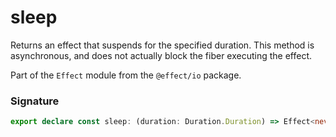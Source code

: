 # sleep

Returns an effect that suspends for the specified duration. This method is
asynchronous, and does not actually block the fiber executing the effect.

Part of the `Effect` module from the `@effect/io` package.

### Signature

```typescript
export declare const sleep: (duration: Duration.Duration) => Effect<never, never, void>
```
